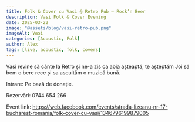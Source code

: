 ```yaml
---
title: Folk & Cover cu Vasi @ Retro Pub – Rock’n Beer
description: Vasi Folk & Cover Evening
date: 2025-03-22
image: "@assets/blog/vasi-retro-pub.png"
imageAlt: Vasi
categories: [Acoustic, Folk]
author: Alex
tags: [live, acoustic, folk, covers]
---
```


Vasi revine să cânte la Retro și ne-a zis ca abia așteaptă, te așteptăm Joi să bem o bere rece și sa ascultăm o muzică bună.

Intrare: Pe bază de donație.

Rezervări: 0744 654 266

Event link: https://web.facebook.com/events/strada-lizeanu-nr-17-bucharest-romania/folk-cover-cu-vasi/1346796199879005